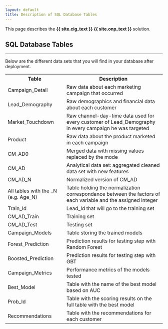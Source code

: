 ```yaml
---
layout: default
title: Description of SQL Database Tables
---
```

<div class="alert alert-success" role="alert"> This page describes the 
<strong>
<span class="cig">{{ site.cig_text }}</span>
<span class="onp">{{ site.onp_text }}</span>
</strong>
solution.
</div> 

## SQL Database Tables
--------------------------

Below are the different data sets that you will find in your database after deployment. 

<table class="table table-striped table-condensed">
   <tr>
    <th>Table</th>
    <th>Description</th>
  </tr>
  <tr>
    <td>Campaign_Detail</td>
    <td>Raw data about each marketing campaign that occurred</td>
  </tr>
  <tr>
    <td>Lead_Demography </td>
    <td>Raw demographics and financial data about each customer</td>
  </tr>
  <tr>
    <td>Market_Touchdown</td>
    <td>Raw channel-day-time data used for every customer of Lead_Demography in every campaign he was targeted</td>
  </tr>
  <tr>
    <td>Product</td>
    <td>Raw data about the product marketed in each campaign</td>
  </tr>
    <tr>
    <td>CM_AD0</td>
    <td>Merged data with missing values replaced by the mode</td>
  </tr>
    <tr>
    <td>CM_AD</td>
    <td>Analytical data set: aggregated cleaned data set with new features</td>
  </tr>
    <tr>
    <td>CM_AD_N</td>
    <td>Normalized version of CM_AD</td>
  </tr>
    <tr>
    <td>All tables with the _N (e.g. Age_N)</td>
    <td>Table holding the normalization correspondance between the factors of each variable and the assigned integer</td>
  </tr>
    <tr>
    <td>Train_Id</td>
    <td>Lead_Id that will go to the training set</td>
  </tr>
    <tr>
    <td>CM_AD_Train</td>
    <td>Training set</td>
  </tr>
    <tr>
    <td>CM_AD_Test</td>
    <td>Testing set</td>
  </tr>
    <tr>
    <td>Campaign_Models</td>
    <td>Table storing the trained models</td>
  </tr>
    <tr>
    <td>Forest_Prediction</td>
    <td>Prediction results for testing step with Random Forest</td>
  </tr>
    <tr>
    <td>Boosted_Prediction</td>
    <td>Prediction results for testing step with GBT</td>
  </tr>
    <tr>
    <td>Campaign_Metrics</td>
    <td>Performance metrics of the models tested</td>
  </tr>
    <tr>
    <td>Best_Model</td>
    <td>Table with the name of the best model based on AUC</td>
  </tr>
      <tr>
    <td>Prob_Id</td>
    <td>Table with the scoring results on the full table with the best model</td>
  </tr>
      <tr>
    <td>Recommendations</td>
    <td>Table with the recommendations for each customer</td>
  </tr>
</table>
